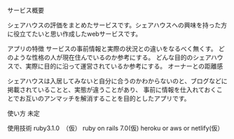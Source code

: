 サービス概要

シェアハウスの評価をまとめたサービスです。シェアハウスへの興味を持った方に役立てたいと思い作成したwebサービスです。

アプリの特徴
サービスの事前情報と実際の状況との違いをなるべく無くす。
どのような性格の人が現在住んでいるのか参考にする。
どんな目的のシェアハウスで、実際に目的に沿って運営されているか参考にする。
オーナーとの距離感

シェアハウスは入居してみないと自分に合うのかわからないのと、ブログなどに掲載されていることと、実態が違うことがあり、
事前に情報を仕入れておくことでお互いのアンマッチを解消することを目的としたアプリです。

使い方
未定

使用技術
ruby3.1.0　（仮）
ruby on rails 7.0(仮)
heroku or aws or netlify(仮）




